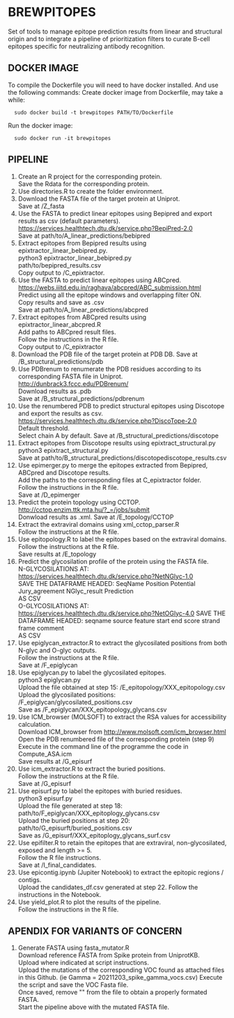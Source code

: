 # BREWPITOPES
Set of tools to manage epitope prediction results from linear and structural origin and to integrate a pipeline of prioritization filters to curate B-cell epitopes specific for neutralizing antibody recognition.

## DOCKER IMAGE
To compile the Dockerfile you will need to have docker installed. And use the following commands:
Create docker image from Dockerfile, may take a while:

      sudo docker build -t brewpitopes PATH/TO/Dockerfile
      
Run the docker image:

      sudo docker run -it brewpitopes

## PIPELINE
1. Create an R project for the corresponding protein.  
      Save the Rdata for the corresponding protein.  
2. Use directories.R to create the folder environment.  
3. Download the FASTA file of the target protein at Uniprot.    
      Save at /Z_fasta  
4. Use the FASTA to predict linear epitopes using Bepipred and export results as csv (default parameters).  
      https://services.healthtech.dtu.dk/service.php?BepiPred-2.0  
      Save at path/to/A_linear_predictions/bebipred  
5. Extract epitopes from Bepipred results using epixtractor_linear_bebipred.py.  
      python3 epixtractor_linear_bebipred.py  
      path/to/bepipred_results.csv  
      Copy output to /C_epixtractor.  
6. Use the FASTA to predict linear epitopes using ABCpred.  
      https://webs.iiitd.edu.in/raghava/abcpred/ABC_submission.html  
      Predict using all the epitope windows and overlapping filter ON.  
      Copy results and save as .csv  
      Save at path/to/A_linear_predictions/abcpred  
7. Extract epitopes from ABCpred results using epixtractor_linear_abcpred.R  
      Add paths to ABCpred result files.  
      Follow the instructions in the R file.  
      Copy output to /C_epixtractor  
8. Download the PDB file of the target protein at PDB DB. 
       Save at /B_structural_predictions/pdb  
9. Use PDBrenum to renumerate the PDB residues according to its corresponding FASTA file in Uniprot.  
      http://dunbrack3.fccc.edu/PDBrenum/  
      Download results as .pdb  
      Save at /B_structural_predictions/pdbrenum  
10. Use the renumbered PDB to predict structural epitopes using Discotope and export the results as csv.  
      https://services.healthtech.dtu.dk/service.php?DiscoTope-2.0  
      Default threshold.  
      Select chain A by default.
      Save at /B_structural_predictions/discotope  
11. Extract epitopes from Discotope results using epixtract_structural.py  
      python3 epixtract_structural.py  
      Save at path/to/B_structural_predictions/discotopediscotope_results.csv  
12. Use epimerger.py to merge the epitopes extracted from Bepipred, ABCpred and Discotope results.  
      Add the paths to the corresponding files at C_epixtractor folder.  
      Follow the instructions in the R file.  
      Save at /D_epimerger  
13. Predict the protein topology using CCTOP.  
      http://cctop.enzim.ttk.mta.hu/?_=/jobs/submit  
      Donwload results as .xml.
      Save at /E_topology/CCTOP  
14. Extract the extraviral domains using xml_cctop_parser.R  
      Follow the instructions at the R file.  
15. Use epitopology.R to label the epitopes based on the extraviral domains.  
      Follow the instructions at the R file.   
      Save results at /E_topology  
16. Predict the glycosilation profile of the protein using the FASTA file.  
      N-GLYCOSILATIONS AT:  
      https://services.healthtech.dtu.dk/service.php?NetNGlyc-1.0  
      SAVE THE DATAFRAME HEADED: SeqName	Position	Potential	Jury_agreement	NGlyc_result	Prediction  
      AS CSV  
      O-GLYCOSILATIONS AT:  
      https://services.healthtech.dtu.dk/service.php?NetOGlyc-4.0
      SAVE THE DATAFRAME HEADED: seqname	source	feature	start	end	score	strand	frame	comment  
      AS CSV  
17. Use epiglycan_extractor.R to extract the glycosilated positions from both N-glyc and O-glyc outputs.  
      Follow the instructions at the R file.  
      Save at /F_epiglycan  
18. Use epiglycan.py to label the glycosilated epitopes.  
      python3 epiglycan.py  
      Upload the file obtained at step 15: /E_epitopology/XXX_epitopology.csv  
      Upload the glycosilated positions: /F_epiglycan/glycosilated_positions.csv  
      Save as /F_epiglycan/XXX_epitopology_glycans.csv  
19. Use ICM_browser (MOLSOFT) to extract the RSA values for accessibility calculation.  
      Download ICM_browser from http://www.molsoft.com/icm_browser.html  
      Open the PDB renumbered file of the corresponding protein (step 9)   
      Execute in the command line of the programme the code in Compute_ASA.icm  
      Save results at /G_episurf  
20. Use icm_extractor.R to extract the buried positions.  
      Follow the instructions at the R file.   
      Save at /G_episurf  
21. Use episurf.py to label the epitopes with buried residues.  
      python3 episurf.py  
      Upload the file generated at step 18: path/to/F_epiglycan/XXX_epitoplogy_glycans.csv  
      Upload the buried positions at step 20: path/to/G_episurft/buried_positions.csv  
      Save as /G_episurf/XXX_epitoplogy_glycans_surf.csv  
22. Use epifilter.R to retain the epitopes that are extraviral, non-glycosilated, exposed and length >= 5.  
      Follow the R file instructions.  
      Save at /I_final_candidates.  
23. Use epicontig.ipynb (Jupiter Notebook) to extract the epitopic regions / contigs.  
      Upload the candidates_df.csv generated at step 22.
      Follow the instructions in the Notebook.  
24. Use yield_plot.R to plot the results of the pipeline.  
      Follow the instructions in the R file.  
      
## APENDIX FOR VARIANTS OF CONCERN
1. Generate FASTA using fasta_mutator.R  
      Download reference FASTA from Spike protein from UniprotKB.  
      Upload where indicated at script instructions.  
      Upload the mutations of the corresponding VOC found as attached files in this Github. (ie Gamma = 20211203_spike_gamma_vocs.csv)
      Execute the script and save the VOC Fasta file.  
      Once saved, remove "" from the file to obtain a properly formated FASTA.  
      Start the pipeline above with the mutated FASTA file.  
